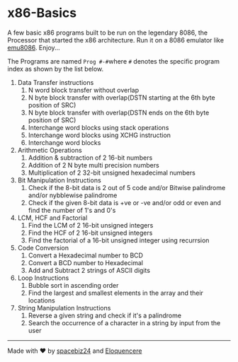 # x86-Basics

A few basic x86 programs built to be run on the legendary 8086, the Processor that started the x86 architecture. Run it on a 8086 emulator like [emu8086](https://emu8086-microprocessor-emulator.en.softonic.com/). Enjoy...

The Programs are named `Prog #-#`where `#` denotes the specific program index as shown by the list below.
1. Data Transfer instructions
    1. N word block transfer without overlap
    1. N byte block transfer with overlap(DSTN starting at the 6th byte position of SRC)
    1. N byte block transfer with overlap(DSTN ends on the 6th byte position of SRC)
    1. Interchange word blocks using stack operations
    1. Interchange word blocks using XCHG instruction
    1. Interchange word blocks
1. Arithmetic Operations
    1. Addition & subtraction of 2 16-bit numbers
    1. Addition of 2 N byte multi precision numbers
    1. Multiplication of 2 32-bit unsigned hexadecimal numbers
1. Bit Manipulation Instructions
    1. Check if the 8-bit data is 2 out of 5 code and/or Bitwise palindrome and/or nybblewise palindrome
    1. Check if the given 8-bit data is +ve or -ve and/or odd or even and find the number of 1's and 0's
1. LCM, HCF and Factorial
    1. Find the LCM of 2 16-bit unsigned integers
    1. Find the HCF of 2 16-bit unsigned integers
    1. Find the factorial of a 16-bit unsigned integer using recurrsion
1. Code Conversion
    1. Convert a Hexadecimal number to BCD
    1. Convert a BCD number to Hexadecimal
    1. Add and Subtract 2 strings of ASCII digits
1. Loop Instructions
    1. Bubble sort in ascending order
    1. Find the largest and smallest elements in the array and their locations
1. String Manipulation Instructions
    1. Reverse a given string and check if it's a palindrome
    1. Search the occurrence of a character in a string by input from the user

___
Made with :heart: by [spacebiz24](https://github.com/spacebiz24) and [Eloquencere](https://github.com/Eloquencere)